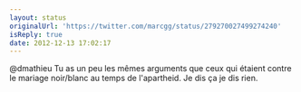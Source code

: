```yaml
---
layout: status
originalUrl: 'https://twitter.com/marcgg/status/279270027499274240'
isReply: true
date: 2012-12-13 17:02:17
---
```


@dmathieu Tu as un peu les mêmes arguments que ceux qui étaient contre le mariage noir/blanc au temps de l'apartheid. Je dis ça je dis rien.

